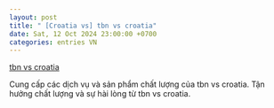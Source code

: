 ```yaml
---
layout: post
title: " [Croatia vs] tbn vs croatia"
date: Sat, 12 Oct 2024 23:00:00 +0700
categories: entries VN
---
```

[tbn vs croatia](https://vasep.com.vn/Rna/Tinycat99.shtml)

Cung cấp các dịch vụ và sản phẩm chất lượng của tbn vs croatia. Tận hưởng chất lượng và sự hài lòng từ tbn vs croatia.️

